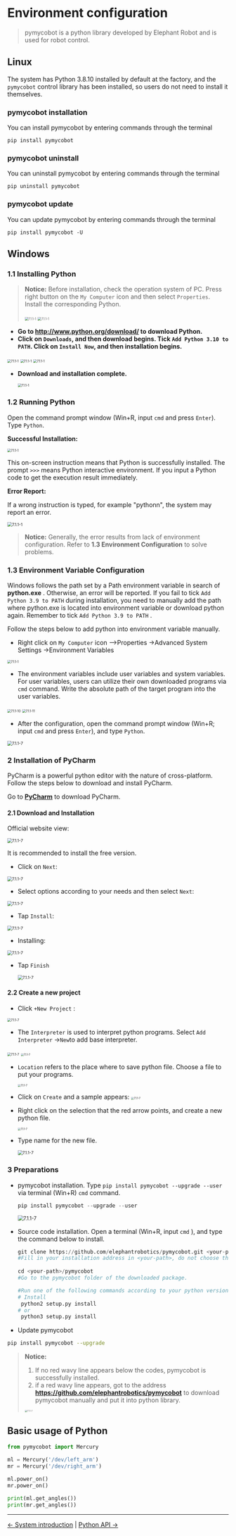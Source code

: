 # Environment configuration

> pymycobot is a python library developed by Elephant Robot and is used for robot control.

## Linux

The system has Python 3.8.10 installed by default at the factory, and the `pymycobot` control library has been installed, so users do not need to install it themselves.

### pymycobot installation

You can install pymycobot by entering commands through the terminal
```shell
pip install pymycobot
```

### pymycobot uninstall

You can uninstall pymycobot by entering commands through the terminal

```shell
pip uninstall pymycobot
```

### pymycobot update

You can update pymycobot by entering commands through the terminal

```shell
pip install pymycobot -U
```

## Windows

### 1.1 Installing Python

> **Notice:** Before installation, check the operation system of PC. Press right button on the `My Computer` icon and  then select `Properties`. Install the corresponding Python.
>
> <img src="../../resources/6-SDKDevelopment/6.1-Python/6.1.1-env/operatingsystemchecking1.jpg" alt="7.1.1-1" style="zoom:50%;" />
>
> <img src="../../resources/6-SDKDevelopment/6.1-Python/6.1.1-env/operatingsystemchecking2.jpg" alt="7.1.1-1" style="zoom:50%;" />



* **Go to http://www.python.org/download/ to download Python.**
* **Click on `Downloads`, and then download begins. Tick `Add Python 3.10 to PATH`. Click on `Install Now`, and then installation begins.**

<img src="../../resources/6-SDKDevelopment/6.1-Python/6.1.1-env/pythoninstall1.jpg" alt="7.1.1-1" style="zoom:50%;" />

<img src="../../resources/6-SDKDevelopment/6.1-Python/6.1.1-env/pythoninstall2.jpg" alt="7.1.1-1" style="zoom:50%;" />

<img src="../../resources/6-SDKDevelopment/6.1-Python/6.1.1-env/pythoninstall3.jpg" alt="7.1.1-1" style="zoom:50%;" />

* **Download and installation complete.**

  <img src="../../resources/6-SDKDevelopment/6.1-Python/6.1.1-env/pythoninstall4.jpg" alt="7.1.1-1" style="zoom:50%;" />



### 1.2 Running Python
Open the command prompt window (Win+R, input `cmd` and press `Enter`). Type `Python`.

**Successful Installation:**

<img src="../../resources/6-SDKDevelopment/6.1-Python/6.1.1-env/successfulinstallation.jpg" alt="7.1.1-1" style="zoom:50%;" />

This on-screen instruction means that Python is successfully installed. The prompt `>>>` means Python interactive environment. If you input a Python code to get the execution result immediately.



**Error Report:** 

If a wrong instruction is typed, for example "pythonn", the system may report an error.

<img src="../../resources/6-SDKDevelopment/6.1-Python/6.1.1-env/installerror.jpg" alt="7.1.1-1" style="zoom: 67%;" />

> **Notice:** Generally, the error results from lack of environment configuration. Refer to **1.3 Environment Configuration** to solve problems.



### 1.3 Environment Variable Configuration 
Windows follows the path set by a Path environment variable in search of **python.exe** . Otherwise, an error will be reported. If you fail to tick `Add Python 3.9 to PATH` during installation, you need to manually add the path where python.exe is located into environment variable or download python again. Remember to tick `Add Python 3.9 to PATH` .

Follow the steps below to add python into environment variable manually.

* Right click on `My Computer` icon -->Properties ->Advanced System Settings ->Environment Variables

<img src="../../resources/6-SDKDevelopment/6.1-Python/6.1.1-env/environment configuration.jpg" alt="7.1.1-1" style="zoom: 50%;" />

* The environment variables include user variables and system variables. For user variables, users can utilize their own downloaded programs via `cmd` command. Write the absolute path of the target program into the user variables.

<img src="../../resources/6-SDKDevelopment/6.1-Python/6.1.1-env/user variable1.jpg" alt="7.1.1-10" style="zoom:50%;" />

<img src="../../resources/6-SDKDevelopment/6.1-Python/6.1.1-env/user variable2.jpg" alt="7.1.1-11" style="zoom:50%;" />

* After the configuration, open the command prompt window (Win+R; input `cmd` and press `Enter`), and type `Python`.

<img src="../../resources/6-SDKDevelopment/6.1-Python/6.1.1-env/user variable3.jpg" alt="7.1.1-7" style="zoom: 67%;" />

### 2 Installation of PyCharm

PyCharm is a powerful python editor with the nature of cross-platform. Follow the steps below to download and install PyCharm.

Go to **[PyCharm](http://www.jetbrains.com/pycharm/download/#section=windows)** to download PyCharm.

#### 2.1 Download and Installation

Official website view:

<img src="../../resources/6-SDKDevelopment/6.1-Python/6.1.1-env/pycharmdownload1.jpg" alt="7.1.1-7" style="zoom: 67%;" />

It is recommended to install the free version.

* Click on `Next`:

<img src="../../resources/6-SDKDevelopment/6.1-Python/6.1.1-env/pycharmdownload2.jpg" alt="7.1.1-7" style="zoom: 67%;" />

* Select options according to your needs and then select `Next`:

<img src="../../resources/6-SDKDevelopment/6.1-Python/6.1.1-env/pycharmdownload3.jpg" alt="7.1.1-7" style="zoom: 67%;" />

* Tap `Install`:

<img src="../../resources/6-SDKDevelopment/6.1-Python/6.1.1-env/pycharmdownload4.jpg" alt="7.1.1-7" style="zoom: 67%;" />

* Installing:

<img src="../../resources/6-SDKDevelopment/6.1-Python/6.1.1-env/pycharmdownload5.jpg" alt="7.1.1-7" style="zoom: 67%;" />

* Tap `Finish`

  <img src="../../resources/6-SDKDevelopment/6.1-Python/6.1.1-env/pycharmdownload6.jpg" alt="7.1.1-7" style="zoom: 67%;" />



#### 2.2 Create a new project

* Click `+New Project` :

<img src="../../resources/6-SDKDevelopment/6.1-Python/6.1.1-env/createproject1.jpg" alt="7.1.1-7" style="zoom: 50%;" />

*  The `Interpreter` is used to interpret python programs. Select  `Add Interpreter` ->`New`to add base interpreter.

  <img src="../../resources/6-SDKDevelopment/6.1-Python/6.1.1-env/interpreter1.jpg" alt="7.1.1-7" style="zoom: 50%;" />

  <img src="../../resources/6-SDKDevelopment/6.1-Python/6.1.1-env/interpreter3.jpg" alt="7.1.1-7" style="zoom: 40%;" />

* `Location` refers to the place where to save python file. Choose a file to put your programs.

  <img src="../../resources/6-SDKDevelopment/6.1-Python/6.1.1-env/location1.jpg" alt="7.1.1-7" style="zoom: 40%;" />

* Click on `Create` and a sample appears:
  <img src="../../resources/6-SDKDevelopment/6.1-Python/6.1.1-env/createproject2.jpg" alt="7.1.1-7" style="zoom: 40%;" />

* Right click on the selection that the red arrow points, and create a new python file.

  <img src="../../resources/6-SDKDevelopment/6.1-Python/6.1.1-env/createproject3.jpg" alt="7.1.1-7" style="zoom: 40%;" />

* Type name for the new file.

  <img src="../../resources/6-SDKDevelopment/6.1-Python/6.1.1-env/createproject4.jpg" alt="7.1.1-7" style="zoom: 67%;" />




### **3 Preparations**

* pymycobot installation. Type `pip install pymycobot --upgrade --user` via terminal (Win+R) `cmd` command.

  ```python
  pip install pymycobot --upgrade --user
  ```

  

  <img src="../../resources/6-SDKDevelopment/6.1-Python/6.1.1-env/pymycobotinstall.jpg" alt="7.1.1-7" style="zoom: 80%;" />

* Source code installation. Open a terminal (Win+R, input `cmd` ), and type the command below to install.

  ```python
  git clone https://github.com/elephantrobotics/pymycobot.git <your-path>   
  #Fill in your installation address in <your-path>, do not choose the current default path.
  								
  cd <your-path>/pymycobot	
  #Go to the pymycobot folder of the downloaded package.
  
  #Run one of the following commands according to your python version.
  # Install
   python2 setup.py install	
  # or
   python3 setup.py install
  ```

* Update pymycobot

```bash
pip install pymycobot --upgrade
```



> **Notice:**
>
> 1. If no red wavy line appears below the codes, pymycobot is successfully installed.
> 2. if a red wavy line appears, got to the address **https://github.com/elephantrobotics/pymycobot** to download pymycobot manually and put it into python library.
>
> <img src="../../resources/6-SDKDevelopment/6.1-Python/6.1.1-env/pymycobotdownload.jpg" alt="7.1.1-7" style="zoom: 33%;" />


## Basic usage of Python

```python
from pymycobot import Mercury

ml = Mercury('/dev/left_arm')
mr = Mercury('/dev/right_arm')

ml.power_on()
mr.power_on()

print(ml.get_angles())
print(mr.get_angles())

```

----
[← System introduction](../../5-BasicApplication/README.md) | [Python API →](./6.1.2-ApplicationBasePython.md)